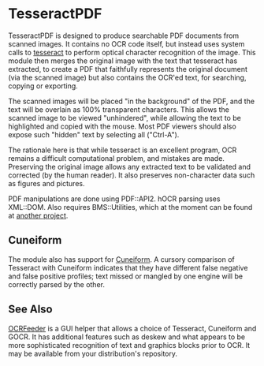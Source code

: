 TesseractPDF
============

TesseractPDF is designed to produce searchable PDF documents from
scanned images. It contains no OCR code itself, but instead uses
system calls to [tesseract](https://code.google.com/p/tesseract-ocr/)
to perform optical character recognition of the image. This module
then merges the original image with the text that tesseract has
extracted, to create a PDF that faithfully represents the original
document (via the scanned image) but also contains the OCR'ed text,
for searching, copying or exporting.

The scanned images will be placed "in the background" of the PDF, and
the text will be overlain as 100% transparent characters. This allows
the scanned image to be viewed "unhindered", while allowing the text
to be highlighted and copied with the mouse. Most PDF viewers should
also expose such "hidden" text by selecting all ("Ctrl-A").

The rationale here is that while tesseract is an excellent program,
OCR remains a difficult computational problem, and mistakes are
made. Preserving the original image allows any extracted text to be
validated and corrected (by the human reader). It also preserves
non-character data such as figures and pictures.

PDF manipulations are done using PDF::API2. hOCR parsing uses
XML::DOM. Also requires BMS::Utilities, which at the moment can be
found at [another
project](https://github.com/VCF/MapLoc/blob/master/BMS/Utilities.pm).

Cuneiform
---------

The module also has support for [Cuneiform](http://en.openocr.org/). A
cursory comparison of Tesseract with Cuneiform indicates that they
have different false negative and false positive profiles; text missed
or mangled by one engine will be correctly parsed by the other.

See Also
--------

[OCRFeeder](http://www.live.gnome.org/OCRFeeder) is a GUI helper that
allows a choice of Tesseract, Cuneiform and GOCR. It has additional
features such as deskew and what appears to be more sophisticated
recognition of text and graphics blocks prior to OCR. It may be
available from your distribution's repository.

